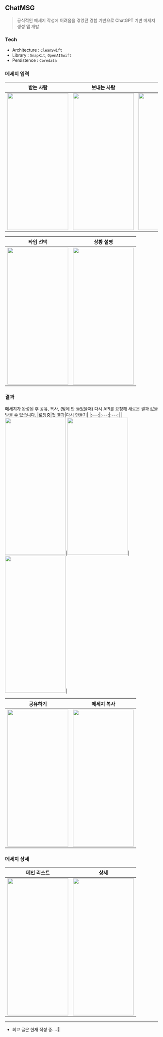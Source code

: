 ## ChatMSG
> 공식적인 메세지 작성에 어려움을 겪었던 경험 기반으로 ChatGPT 기반 메세지 생성 앱 개발
### Tech
- Architecture : `CleanSwift` 
- Library : `SnapKit`, `OpenAISwift`
- Persistence : `Coredata`
### 메세지 입력 
|받는 사람|보내는 사람|날짜 선택|
|:---:|:---:|:---:|
|<img src="https://user-images.githubusercontent.com/37897873/236100409-8f971821-4546-4e26-a89f-b0e2522bd2e9.png" width="200" height="450"/>|<img src="https://user-images.githubusercontent.com/37897873/236100676-5f4c549a-5715-4dfa-a8ec-98269f1bc997.png" width="200" height="450"/>|<img src="https://user-images.githubusercontent.com/37897873/236100856-ba489f32-904d-474a-aa16-fecec9f07497.png" width="200" height="450"/>

|타입 선택|상황 설명|
|:---:|:---:|
|<img src="https://user-images.githubusercontent.com/37897873/236101711-01f9b196-9703-4246-bf75-2cee0f04cee2.png" width="200" height="450"/>|<img src="https://user-images.githubusercontent.com/37897873/236101441-600e725e-add8-4c69-8a30-ef229c6d23d0.png" width="200" height="450"/>
### 결과
메세지가 완성된 후 공유, 복사, (맘에 안 들었을때) 다시 API를 요청해 새로운 결과 값을 받을 수 있습니다.
|로딩중|첫 결과|다시 만들기|
|:---:|:---:|:---:|
|<img src="https://user-images.githubusercontent.com/37897873/236102063-bbf4fbd8-5eb7-4ec6-8162-397435155947.png" width="200" height="450"/>|<img src="https://user-images.githubusercontent.com/37897873/236103529-564982e8-0f43-4f96-94ef-f824c2b9a735.png" width="200" height="450"/>|<img src="https://user-images.githubusercontent.com/37897873/236102882-12e556a1-86a5-472a-9a59-1e97d3d154af.png" width="200" height="450"/>|

|공유하기|메세지 복사|
|:---:|:---:|
|<img src="https://user-images.githubusercontent.com/37897873/236102718-074d525e-9042-473c-86d3-4651045d9153.png" width="200" height="450"/>|<img src="https://user-images.githubusercontent.com/37897873/236103054-62117c6f-87e6-486b-83a1-6cffe9b572df.png" width="200" height="450"/>|

### 메세지 상세
|메인 리스트|상세|
|:---:|:---:|
|<img src="https://github.com/julia0926/ChatMSG/assets/37897873/cf86089b-3495-40f7-9ca4-fb83c60ae43d" width="200" height="450"/>|<img src="https://github.com/julia0926/ChatMSG/assets/37897873/03475342-f5dd-4fb5-8ab9-4c9d27e333f2" width="200" height="450"/>|



----
- 회고 글은 현재 작성 중....🐢
